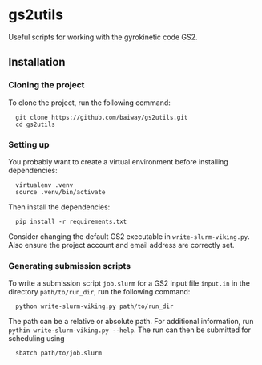 # gs2utils
Useful scripts for working with the gyrokinetic code GS2. 
## Installation

### Cloning the project
To clone the project, run the following command:
```
  git clone https://github.com/baiway/gs2utils.git
  cd gs2utils
```

### Setting up
You probably want to create a virtual environment before installing dependencies:
```
  virtualenv .venv
  source .venv/bin/activate
```
Then install the dependencies:
```
  pip install -r requirements.txt
```
Consider changing the default GS2 executable in `write-slurm-viking.py`. Also ensure the project account and email address are correctly set. 

### Generating submission scripts
To write a submission script `job.slurm` for a GS2 input file `input.in` in the directory `path/to/run_dir`, run the following command:
```
  python write-slurm-viking.py path/to/run_dir
```
The path can be a relative or absolute path. For additional information, run `pythin write-slurm-viking.py --help`.
The run can then be submitted for scheduling using
```
  sbatch path/to/job.slurm
```
